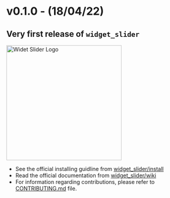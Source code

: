 # v0.1.0 - (18/04/22)

## Very first release of `widget_slider`

 <img width="300" src="https://user-images.githubusercontent.com/59066341/163708948-d5279779-6052-418d-ab08-a41f63491c3d.png" alt="Widet Slider Logo">

- See the official installing guidline from [widget_slider/install](https://github.com/insolite-dev/widget_slider/wiki/Installing)
- Read the official documentation from [widget_slider/wiki](https://github.com/insolite-dev/widget_slider/wiki)
- For information regarding contributions, please refer to [CONTRIBUTING.md](https://github.com/insolite-dev/widget_slider/blob/main/CONTRIBUTING.md) file.

